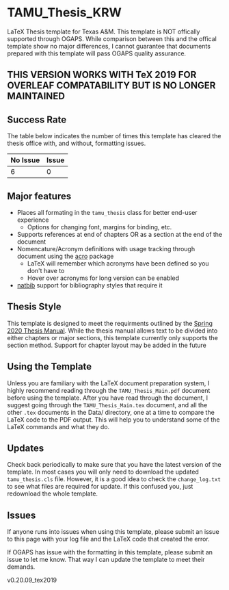 # TAMU\_Thesis\_KRW
LaTeX Thesis template for Texas A&amp;M. This template is NOT offically supported through OGAPS.
While comparison between this and the offical template show no major differences, I cannot guarantee
that documents prepared with this template will pass OGAPS quality assurance.

## THIS VERSION WORKS WITH TeX 2019 FOR OVERLEAF COMPATABILITY BUT IS NO LONGER MAINTAINED

## Success Rate
The table below indicates the number of times this template has cleared the thesis office with, and without, formatting issues.

| No Issue | Issue |
|----------|-------|
|   6      |   0   |
 
## Major features
* Places all formating in the `tamu_thesis` class for better end-user experience
  * Options for changing font, margins for binding, etc.
* Supports references at end of chapters OR as a section at the end of the document
* Nomencature/Acronym definitions with usage tracking through document using the [acro][acro] package
  * LaTeX will remember which acronyms have been defined so you don't have to
  * Hover over acronyms for long version can be enabled
* [natbib][natbib] support for bibliography styles that require it

## Thesis Style
This template is designed to meet the requirments outlined by the [Spring 2020 Thesis Manual][thesis manual].
While the thesis manual allows text to be divided into either chapters or major sections, this template currently
only supports the section method. Support for chapter layout may be added in the future

## Using the Template
Unless you are familiary with the LaTeX document preparation system, I highly recommend reading through the `TAMU_Thesis_Main.pdf` document before using the template.
After you have read through the document, I suggest going through the `TAMU_Thesis_Main.tex` document, and all the other `.tex` documents in the Data/ directory, one at a time to compare the LaTeX code to the PDF output.
This will help you to understand some of the LaTeX commands and what they do.

## Updates
Check back periodically to make sure that you have the latest version of the template.
In most cases you will only need to download the updated `tamu_thesis.cls` file.
However, it is a good idea to check the `change_log.txt` to see what files are required for update.
If this confused you, just redownload the whole template.

## Issues
If anyone runs into issues when using this template, please submit an issue to this page with your log file and the LaTeX code that created the error. 

If OGAPS has issue with the formatting in this template, please submit an issue to let me know.
That way I can update the template to meet their demands.

v0.20.09\_tex2019

[thesis manual]: http://ogaps.tamu.edu/OGAPS/media/media-library/New%20Forms%20and%20Information/Thesis-Dissertation-Manual.pdf
[acro]: https://ctan.org/pkg/acro?lang=en
[natbib]: https://ctan.org/pkg/natbib?lang=en
